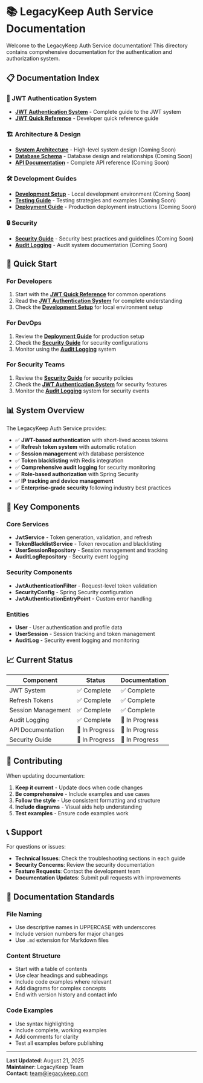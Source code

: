 # 📚 LegacyKeep Auth Service Documentation

Welcome to the LegacyKeep Auth Service documentation! This directory contains comprehensive documentation for the authentication and authorization system.

## 📋 Documentation Index

### 🔐 JWT Authentication System
- **[JWT Authentication System](./JWT_AUTHENTICATION_SYSTEM.md)** - Complete guide to the JWT system
- **[JWT Quick Reference](./JWT_QUICK_REFERENCE.md)** - Developer quick reference guide

### 🏗️ Architecture & Design
- **[System Architecture](./ARCHITECTURE.md)** - High-level system design (Coming Soon)
- **[Database Schema](./DATABASE_SCHEMA.md)** - Database design and relationships (Coming Soon)
- **[API Documentation](./API_DOCUMENTATION.md)** - Complete API reference (Coming Soon)

### 🛠️ Development Guides
- **[Development Setup](./DEVELOPMENT_SETUP.md)** - Local development environment (Coming Soon)
- **[Testing Guide](./TESTING_GUIDE.md)** - Testing strategies and examples (Coming Soon)
- **[Deployment Guide](./DEPLOYMENT_GUIDE.md)** - Production deployment instructions (Coming Soon)

### 🔒 Security
- **[Security Guide](./SECURITY_GUIDE.md)** - Security best practices and guidelines (Coming Soon)
- **[Audit Logging](./AUDIT_LOGGING.md)** - Audit system documentation (Coming Soon)

## 🚀 Quick Start

### For Developers
1. Start with the **[JWT Quick Reference](./JWT_QUICK_REFERENCE.md)** for common operations
2. Read the **[JWT Authentication System](./JWT_AUTHENTICATION_SYSTEM.md)** for complete understanding
3. Check the **[Development Setup](./DEVELOPMENT_SETUP.md)** for local environment setup

### For DevOps
1. Review the **[Deployment Guide](./DEPLOYMENT_GUIDE.md)** for production setup
2. Check the **[Security Guide](./SECURITY_GUIDE.md)** for security configurations
3. Monitor using the **[Audit Logging](./AUDIT_LOGGING.md)** system

### For Security Teams
1. Review the **[Security Guide](./SECURITY_GUIDE.md)** for security policies
2. Check the **[JWT Authentication System](./JWT_AUTHENTICATION_SYSTEM.md)** for security features
3. Monitor the **[Audit Logging](./AUDIT_LOGGING.md)** system for security events

## 📊 System Overview

The LegacyKeep Auth Service provides:

- ✅ **JWT-based authentication** with short-lived access tokens
- ✅ **Refresh token system** with automatic rotation
- ✅ **Session management** with database persistence
- ✅ **Token blacklisting** with Redis integration
- ✅ **Comprehensive audit logging** for security monitoring
- ✅ **Role-based authorization** with Spring Security
- ✅ **IP tracking and device management**
- ✅ **Enterprise-grade security** following industry best practices

## 🔧 Key Components

### Core Services
- **JwtService** - Token generation, validation, and refresh
- **TokenBlacklistService** - Token revocation and blacklisting
- **UserSessionRepository** - Session management and tracking
- **AuditLogRepository** - Security event logging

### Security Components
- **JwtAuthenticationFilter** - Request-level token validation
- **SecurityConfig** - Spring Security configuration
- **JwtAuthenticationEntryPoint** - Custom error handling

### Entities
- **User** - User authentication and profile data
- **UserSession** - Session tracking and token management
- **AuditLog** - Security event logging and monitoring

## 📈 Current Status

| Component | Status | Documentation |
|-----------|--------|---------------|
| JWT System | ✅ Complete | ✅ Complete |
| Refresh Tokens | ✅ Complete | ✅ Complete |
| Session Management | ✅ Complete | ✅ Complete |
| Audit Logging | ✅ Complete | 🔄 In Progress |
| API Documentation | 🔄 In Progress | 🔄 In Progress |
| Security Guide | 🔄 In Progress | 🔄 In Progress |

## 🤝 Contributing

When updating documentation:

1. **Keep it current** - Update docs when code changes
2. **Be comprehensive** - Include examples and use cases
3. **Follow the style** - Use consistent formatting and structure
4. **Include diagrams** - Visual aids help understanding
5. **Test examples** - Ensure code examples work

## 📞 Support

For questions or issues:

- **Technical Issues**: Check the troubleshooting sections in each guide
- **Security Concerns**: Review the security documentation
- **Feature Requests**: Contact the development team
- **Documentation Updates**: Submit pull requests with improvements

## 📝 Documentation Standards

### File Naming
- Use descriptive names in UPPERCASE with underscores
- Include version numbers for major changes
- Use `.md` extension for Markdown files

### Content Structure
- Start with a table of contents
- Use clear headings and subheadings
- Include code examples where relevant
- Add diagrams for complex concepts
- End with version history and contact info

### Code Examples
- Use syntax highlighting
- Include complete, working examples
- Add comments for clarity
- Test all examples before publishing

---

**Last Updated**: August 21, 2025  
**Maintainer**: LegacyKeep Team  
**Contact**: [team@legacykeep.com](mailto:team@legacykeep.com)
